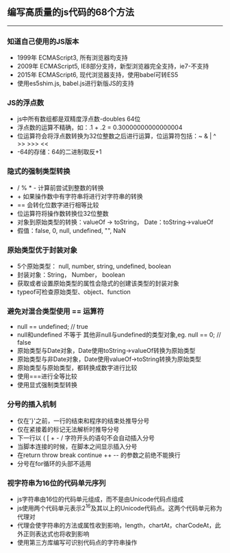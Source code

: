 ## 编写高质量的js代码的68个方法
<hr>

### 知道自己使用的JS版本
- 1999年 ECMAScript3, 所有浏览器均支持
- 2009年 ECMAScript5, IE8部分支持，新型浏览器完全支持，ie7-不支持
- 2015年 ECMAScript6, 现代浏览器支持，使用babel可转ES5
- 使用es5shim.js, babel.js进行新版JS的支持

### JS的浮点数
- js中所有数组都是双精度浮点数-doubles 64位
- 浮点数的运算不精确，如：.1 + .2 = 0.30000000000000004
- 位运算符会将浮点数转换为32位整数之后进行运算，位运算符包括：~ & | ^ >> >>> <<
- -64的存储：64的二进制取反+1

### 隐式的强制类型转换
- / % * - 计算前尝试到整数的转换
- \+ 如果操作数中有字符串将进行对字符串的转换
- == 会转化位数字进行相等比较
- 位运算符将操作数转换位32位整数
- 对象到原始类型的转换：valueOf -> toString， Date：toString->valueOf
- 假值：false, 0, null, undefined, "", NaN

### 原始类型优于封装对象
- 5个原始类型： null, number, string, undefined, boolean
- 封装对象：String， Number， boolean
- 获取或者设置原始类型的属性会隐式的创建该类型的封装对象
- typeof可检查原始类型、object、function

### 避免对混合类型使用 == 运算符
- null == undefined; // true
- null和undefined 不等于 其他非null与undefined的类型对象,eg. null == 0; // false
- 原始类型与Date对象，Date使用toString->valueOf转换为原始类型
- 原始类型与非Date对象，Date使用valueOf->toString转换为原始类型
- 原始类型与原始类型，都转换成数字进行比较
- 使用===进行全等比较
- 使用显式强制类型转换

### 分号的插入机制
- 仅在'}'之前，一行的结束和程序的结束处推导分号
- 仅在紧接着的标记无法解析时推导分号
- 下一行以 ( [ + - / 字符开头的语句不会自动插入分号
- 当脚本连接的时候，在脚本之间显示插入分号
- 在return throw break continue ++ -- 的参数之前绝不能换行
- 分号在for循环的头部不适用

### 视字符串为16位的代码单元序列
- js字符串由16位的代码单元组成，而不是由Unicode代码点组成
- js使用两个代码单元表示2<sup>16</sup>及其以上的Unicode代码点。这两个代码单元称为代理对
- 代理会使字符串的方法或属性收到影响，length，chartAt，charCodeAt，此外正则表达式也将收到影响
- 使用第三方库编写可识别代码点的字符串操作


